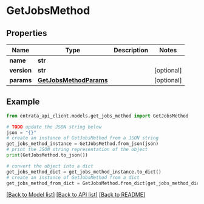 # GetJobsMethod


## Properties

Name | Type | Description | Notes
------------ | ------------- | ------------- | -------------
**name** | **str** |  | 
**version** | **str** |  | [optional] 
**params** | [**GetJobsMethodParams**](GetJobsMethodParams.md) |  | [optional] 

## Example

```python
from entrata_api_client.models.get_jobs_method import GetJobsMethod

# TODO update the JSON string below
json = "{}"
# create an instance of GetJobsMethod from a JSON string
get_jobs_method_instance = GetJobsMethod.from_json(json)
# print the JSON string representation of the object
print(GetJobsMethod.to_json())

# convert the object into a dict
get_jobs_method_dict = get_jobs_method_instance.to_dict()
# create an instance of GetJobsMethod from a dict
get_jobs_method_from_dict = GetJobsMethod.from_dict(get_jobs_method_dict)
```
[[Back to Model list]](../README.md#documentation-for-models) [[Back to API list]](../README.md#documentation-for-api-endpoints) [[Back to README]](../README.md)


